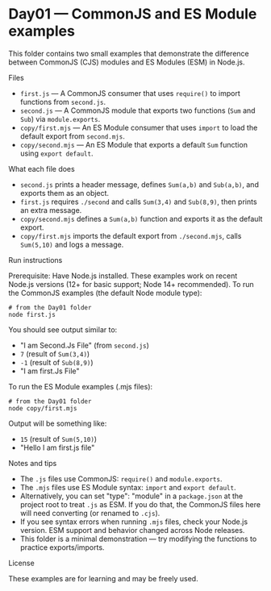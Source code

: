 # Day01 — CommonJS and ES Module examples

This folder contains two small examples that demonstrate the difference between CommonJS (CJS) modules and ES Modules (ESM) in Node.js.

Files
- `first.js` — A CommonJS consumer that uses `require()` to import functions from `second.js`.
- `second.js` — A CommonJS module that exports two functions (`Sum` and `Sub`) via `module.exports`.
- `copy/first.mjs` — An ES Module consumer that uses `import` to load the default export from `second.mjs`.
- `copy/second.mjs` — An ES Module that exports a default `Sum` function using `export default`.

What each file does
- `second.js` prints a header message, defines `Sum(a,b)` and `Sub(a,b)`, and exports them as an object.
- `first.js` requires `./second` and calls `Sum(3,4)` and `Sub(8,9)`, then prints an extra message.
- `copy/second.mjs` defines a `Sum(a,b)` function and exports it as the default export.
- `copy/first.mjs` imports the default export from `./second.mjs`, calls `Sum(5,10)` and logs a message.

Run instructions

Prerequisite: Have Node.js installed. These examples work on recent Node.js versions (12+ for basic support; Node 14+ recommended). To run the CommonJS examples (the default Node module type):

```pwsh
# from the Day01 folder
node first.js
```

You should see output similar to:

- "I am Second.Js File" (from `second.js`)
- `7` (result of `Sum(3,4)`)
- `-1` (result of `Sub(8,9)`)
- "I am first.Js File"

To run the ES Module examples (.mjs files):

```pwsh
# from the Day01 folder
node copy/first.mjs
```

Output will be something like:

- `15` (result of `Sum(5,10)`)
- "Hello I am first.js file"

Notes and tips
- The `.js` files use CommonJS: `require()` and `module.exports`.
- The `.mjs` files use ES Module syntax: `import` and `export default`.
- Alternatively, you can set "type": "module" in a `package.json` at the project root to treat `.js` as ESM. If you do that, the CommonJS files here will need converting (or renamed to `.cjs`).
- If you see syntax errors when running `.mjs` files, check your Node.js version. ESM support and behavior changed across Node releases.
- This folder is a minimal demonstration — try modifying the functions to practice exports/imports.

License

These examples are for learning and may be freely used.
